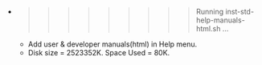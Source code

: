 * >>>>>>>>> Running inst-std-help-manuals-html.sh ...
  * Add user & developer manuals(html) in Help menu.
  * Disk size = 2523352K. Space Used = 80K.
